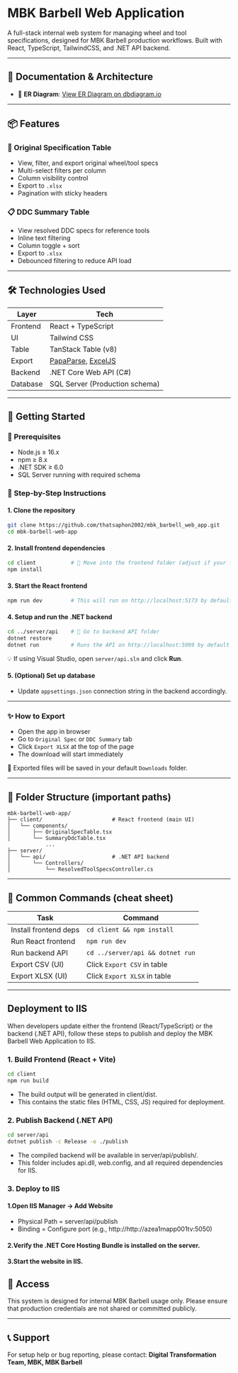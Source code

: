 # MBK Barbell Web Application

A full-stack internal web system for managing wheel and tool specifications, designed for MBK Barbell production workflows. Built with React, TypeScript, TailwindCSS, and .NET API backend.

---

## 🧠 Documentation & Architecture

- 🔗 **ER Diagram**: [View ER Diagram on dbdiagram.io](https://dbdiagram.io/d/MBK_BARBELL_final-686f24d5f413ba3508263c50)
---

## 📦 Features

### 🧾 Original Specification Table
- View, filter, and export original wheel/tool specs
- Multi-select filters per column
- Column visibility control
- Export to `.xlsx`
- Pagination with sticky headers

### 📋 DDC Summary Table
- View resolved DDC specs for reference tools
- Inline text filtering
- Column toggle + sort
- Export to `.xlsx`
- Debounced filtering to reduce API load

---

## 🛠️ Technologies Used

| Layer      | Tech                          |
|------------|-------------------------------|
| Frontend   | React + TypeScript            |
| UI         | Tailwind CSS                  |
| Table      | TanStack Table (v8)           |
| Export     | [PapaParse](https://www.papaparse.com/), [ExcelJS](https://github.com/exceljs/exceljs) |
| Backend    | .NET Core Web API (C#)        |
| Database   | SQL Server (Production schema) |

---

## 🚀 Getting Started 

### 🧮 Prerequisites

- Node.js ≥ 16.x
- npm ≥ 8.x
- .NET SDK ≥ 6.0
- SQL Server running with required schema

### 🧾 Step-by-Step Instructions

#### 1. Clone the repository

```bash
git clone https://github.com/thatsaphon2002/mbk_barbell_web_app.git
cd mbk-barbell-web-app
```

#### 2. Install frontend dependencies

```bash
cd client           # 📁 Move into the frontend folder (adjust if your folder is named differently)
npm install
```

#### 3. Start the React frontend

```bash
npm run dev         # This will run on http://localhost:5173 by default
```

#### 4. Setup and run the .NET backend

```bash
cd ../server/api    # 📁 Go to backend API folder
dotnet restore
dotnet run          # Runs the API on http://localhost:5099 by default
```

💡 If using Visual Studio, open `server/api.sln` and click **Run**.

#### 5. (Optional) Set up database

- Update `appsettings.json` connection string in the backend accordingly.

---

### ✨ How to Export

- Open the app in browser
- Go to `Original Spec` or `DDC Summary` tab
- Click `Export XLSX` at the top of the page
- The download will start immediately

📁 Exported files will be saved in your default `Downloads` folder.

---

## 📂 Folder Structure (important paths)

```
mbk-barbell-web-app/
├── client/                      # React frontend (main UI)
│   └── components/
│       ├── OriginalSpecTable.tsx
│       └── SummaryDdcTable.tsx
            ...
├── server/
│   └── api/                     # .NET API backend
│       └── Controllers/
│           └── ResolvedToolSpecsController.cs
```

---

## 💬 Common Commands (cheat sheet)

| Task                       | Command                                  |
|----------------------------|-------------------------------------------|
| Install frontend deps      | `cd client && npm install`               |
| Run React frontend         | `npm run dev`                            |
| Run backend API            | `cd ../server/api && dotnet run`         |
| Export CSV (UI)            | Click `Export CSV` in table              |
| Export XLSX (UI)           | Click `Export XLSX` in table             |

---


## Deployment to IIS

When developers update either the frontend (React/TypeScript) or the backend (.NET API), follow these steps to publish and deploy the MBK Barbell Web Application to IIS.

### 1. Build Frontend (React + Vite)
```bash
cd client
npm run build
```
- The build output will be generated in client/dist.
- This contains the static files (HTML, CSS, JS) required for deployment.
### 2. Publish Backend (.NET API)
```bash
cd server/api
dotnet publish -c Release -o ./publish
```
- The compiled backend will be available in server/api/publish/.
- This folder includes api.dll, web.config, and all required dependencies for IIS.
### 3. Deploy to IIS
#### 1.Open IIS Manager → Add Website
- Physical Path = server/api/publish
- Binding = Configure port (e.g., http://http://azea1mapp001tv:5050)
#### 2.Verify the .NET Core Hosting Bundle is installed on the server.
#### 3.Start the website in IIS.

## 🔐 Access

This system is designed for internal MBK Barbell usage only. Please ensure that production credentials are not shared or committed publicly.

---

## 📞 Support

For setup help or bug reporting, please contact:
**Digital Transformation Team, MBK, MBK Barbell**
